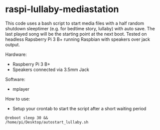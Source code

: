# raspi-lullaby-mediastation
This code uses a bash script to start media files with a half random shutdown sleeptimer (e.g. for bedtime story, lullaby) with auto save. The last played song will be the starting point at the next boot. Tested on headless Rapsberry Pi 3 B+ running Raspbian with speakers over jack output.

Hardware:
  * Raspberry Pi 3 B+
  * Speakers connected via  3.5mm Jack

Software:
  * mplayer

How to use:
  * Setup your crontab to start the script after a short waiting period
    
  <code>@reboot sleep 30 && /home/pi/Desktop/autostart_lullaby.sh</code>
